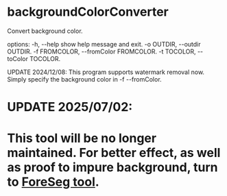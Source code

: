 # backgroundColorConverter

Convert background color. 

options:
  -h, --help            show help message and exit.
  -o OUTDIR, --outdir OUTDIR.
  -f FROMCOLOR, --fromColor FROMCOLOR.
  -t TOCOLOR, --toColor TOCOLOR.


UPDATE 2024/12/08: 
This program supports watermark removal now. Simply specify the background color in -f --fromColor.

# UPDATE 2025/07/02:
# This tool will be no longer maintained. For better effect, as well as proof to impure background, turn to [ForeSeg tool](https://github.com/Pengkun-ZHU/ForeSeg).



